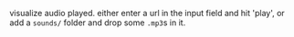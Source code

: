 visualize audio played. either enter a url in the input field and hit 'play', or add a `sounds/` folder and drop some `.mp3`s in it.
